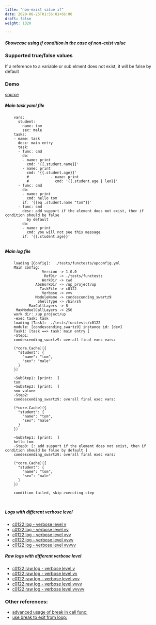 ```yaml
---
title: "non-exist value if"
date: 2020-06-25T01:56:01+66:00
draft: false
weight: 1320

---
```


##### Showcase using if condition in the case of non-exist value


### Supported true/false values


If a reference to a variable or sub elment does not exist, it will be false by default











### Demo








[source](https://github.com/upcmd/up/blob/master/tests/functests/c0122.yml)

##### Main task yaml file
```
    vars:
      student:
        name: tom
        sex: male
    tasks:
    - name: task
      desc: main entry
      task:
      - func: cmd
        do:
        - name: print
          cmd: '{{.student.name}}'
        - name: print
          cmd: '{{.student.age}}'
          #          - name: print
          #            cmd: '{{.student.age | len}}'
      - func: cmd
        do:
        - name: print
          cmd: hello tom
        if: '{{eq .student.name "tom"}}'
      - func: cmd
        desc: add support if the element does not exist, then if condition should be false
          by default
        do:
        - name: print
          cmd: you will not see this message
        if: '{{.student.age}}'
    
```
##### Main log file
```
    loading [Config]:  ./tests/functests/upconfig.yml
    Main config:
                 Version -> 1.0.0
                  RefDir -> ./tests/functests
                 WorkDir -> cwd
              AbsWorkDir -> /up_project/up
                TaskFile -> c0122
                 Verbose -> vvv
              ModuleName -> condescending_swartz9
               ShellType -> /bin/sh
           MaxCallLayers -> 8
     MaxModuelCallLayers -> 256
    work dir: /up_project/up
    -exec task: task
    loading [Task]:  ./tests/functests/c0122
    module: [condescending_swartz9] instance id: [dev]
    Task1: [task ==> task: main entry ]
    -Step1:
    condescending_swartz9: overall final exec vars:
    
    (*core.Cache)({
      "student": {
        "name": "tom",
        "sex": "male"
      }
    })
    
    ~SubStep1: [print:  ]
    tom
    ~SubStep2: [print:  ]
    <no value>
    -Step2:
    condescending_swartz9: overall final exec vars:
    
    (*core.Cache)({
      "student": {
        "name": "tom",
        "sex": "male"
      }
    })
    
    ~SubStep1: [print:  ]
    hello tom
    -Step3: [: add support if the element does not exist, then if condition should be false by default ]
    condescending_swartz9: overall final exec vars:
    
    (*core.Cache)({
      "student": {
        "name": "tom",
        "sex": "male"
      }
    })
    
    condition failed, skip executing step 
    
    
```


##### Logs with different verbose level
* [c0122 log - verbose level v](../../logs/c0122_v)
* [c0122 log - verbose level vv](../../logs/c0122_vv)
* [c0122 log - verbose level vvv](../../logs/c0122_vvvv)
* [c0122 log - verbose level vvvv](../../logs/c0122_vvvv)
* [c0122 log - verbose level vvvvv](../../logs/c0122_vvvvv)

##### Raw logs with different verbose level
* [c0122 raw log - verbose level v](../../reflogs/c0122_v.log)
* [c0122 raw log - verbose level vv](../../reflogs/c0122_vv.log)
* [c0122 raw log - verbose level vvv](../../reflogs/c0122_vvv.log)
* [c0122 raw log - verbose level vvvv](../../reflogs/c0122_vvvv.log)
* [c0122 raw log - verbose level vvvvv](../../reflogs/c0122_vvvvv.log)








### Other references:
* [advanced usage of break in call func:](../../flow-controll/c0121)
* [use break to exit from loop:](../../loop/c0125)
